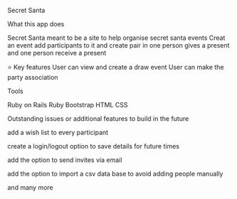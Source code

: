 Secret Santa


What this app does

Secret Santa meant to be a site to help organise secret santa events
Creat an event add participants to it and create pair in one person gives a present and one person receive a present

⭐ Key features
User can view and create a draw event
User can make the party association

Tools

Ruby on Rails
Ruby
Bootstrap
HTML
CSS


Outstanding issues or additional features to build in the future

add a wish list to every participant 


create a login/logout option to save details for future  times 


add the option to send invites via email 


add the option to import a csv data base to avoid adding people manually 


and many more 
